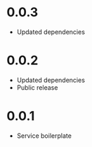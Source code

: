 # 0.0.3

* Updated dependencies

# 0.0.2

* Updated dependencies
* Public release

# 0.0.1

- Service boilerplate
